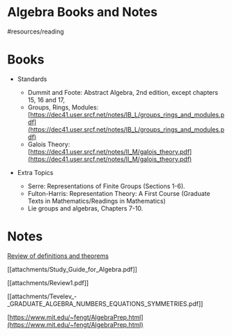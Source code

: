 # Algebra Books and Notes

#resources/reading

# Books

- Standards
  - Dummit and Foote: Abstract Algebra, 2nd edition, except chapters 15, 16 and 17,
  - Groups, Rings, Modules: [https://dec41.user.srcf.net/notes/IB_L/groups_rings_and_modules.pdf](https://dec41.user.srcf.net/notes/IB_L/groups_rings_and_modules.pdf)
  - Galois Theory: [https://dec41.user.srcf.net/notes/II_M/galois_theory.pdf](https://dec41.user.srcf.net/notes/II_M/galois_theory.pdf)

- Extra Topics
  - Serre: Representations of Finite Groups (Sections 1-6).
  - Fulton-Harris: Representation Theory: A First Course (Graduate Texts in Mathematics/Readings in Mathematics)
  - Lie groups and algebras, Chapters 7-10.

# Notes

[Review of definitions and theorems](attachments/Algebra_Notes.pdf)

[[attachments/Study_Guide_for_Algebra.pdf]]

[[attachments/Review1.pdf]]

[[attachments/Tevelev_-_GRADUATE_ALGEBRA_NUMBERS_EQUATIONS_SYMMETRIES.pdf]]

[https://www.mit.edu/~fengt/AlgebraPrep.html](https://www.mit.edu/~fengt/AlgebraPrep.html)
